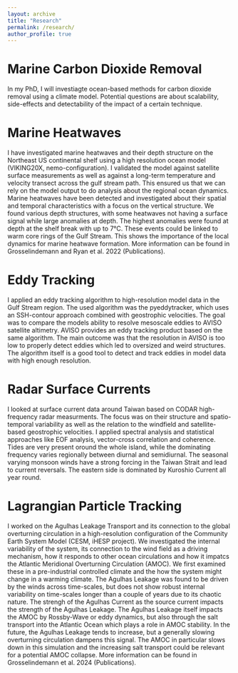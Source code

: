 ```yaml
---
layout: archive
title: "Research"
permalink: /research/
author_profile: true
---
```


# Marine Carbon Dioxide Removal

In my PhD, I will investiagte ocean-based methods for carbon dioxide removal using a climate model. Potential questions are about scalability, side-effects and detectability of the impact of a certain technique.

# Marine Heatwaves

I have investigated marine heatwaves and their depth structure on the Northeast US continental shelf using a high resolution ocean model (VIKING20X, nemo-configuration). I validated the model against satellite surface measurements as well as against a long-term temperature and velocity transect across the gulf stream path. This ensured us that we can rely on the model output to do analysis about the regional ocean dynamics. Marine heatwaves have been detected and  investigated about their spatial and temporal characteristics with a focus on the vertical structure. We found various depth structures, with some heatwaves not having a surface signal while large anomalies at depth. The highest anomalies were found at depth at the shelf break with up to 7°C. These events could be linked to warm core rings of the Gulf Stream. This shows the importance of the local dynamics for marine heatwave formation. More information can be found in Grosselindemann and Ryan et al. 2022 (Publications).

# Eddy Tracking

I applied an eddy tracking algorithm to high-resolution model data in the Gulf Stream region. The used algorithm was the pyeddytracker, which uses an SSH-contour approach combined with geostrophic velocities. The goal was to compare the models ability to resolve mesoscale eddies to AVISO satellite altimetry. AVISO provides an eddy tracking product based on the same algorithm. The main outcome was that the resolution in AVISO is too low to properly detect eddies which led to oversized and weird structures. The algorithm itself is a good tool to detect and track eddies in model data with high enough resolution.

# Radar Surface Currents

I looked at surface current data around Taiwan based on CODAR high-frequency radar measurments. The focus was on their structure and spatio-temporal variability as well as the relation to the windfield and satellite-based geostrophic velocities. I applied spectral analysis and statistical approaches like EOF analysis, vector-cross correlation and coherence. Tides are very present oround the whole island, while the dominating frequency varies regionally between diurnal and semidiurnal. The seasonal varying monsoon winds have a strong forcing in the Taiwan Strait and lead to current reversals. The eastern side is dominated by Kuroshio Current all year round.

# Lagrangian Particle Tracking

I worked on the Agulhas Leakage Transport and its connection to the global overturning circulation in a high-resolution configuration of the Community Earth System Model (CESM, iHESP project). We investigated the internal variability of the system, its connection to the wind field as a driving mechanism, how it responds to other ocean circulations and how it impatcs the Atlantic Meridional Overturning Circulation (AMOC). We first examined these in a pre-industrial controlled climate and the how the system might change in a warming climate. The Agulhas Leakage was found to be driven by the winds across time-scales, but does not show robust internal variability on time-scales longer than a couple of years due to its chaotic nature. The strengh of the Agulhas Current as the source current impacts the strength of the Agulhas Leakage. The Agulhas Leakage itself impacts the AMOC by Rossby-Wave or eddy dynamics, but also through the salt transport into the Atlantic Ocean which plays a role in AMOC stability. In the future, the Agulhas Leakage tends to increase, but a generally slowing overturning circulation dampens this signal. The AMOC in particular slows down in this simulation and the increasing salt transport could be relevant for a potential AMOC collapse. More information can be found in Grosselindemann et al. 2024 (Publications).
